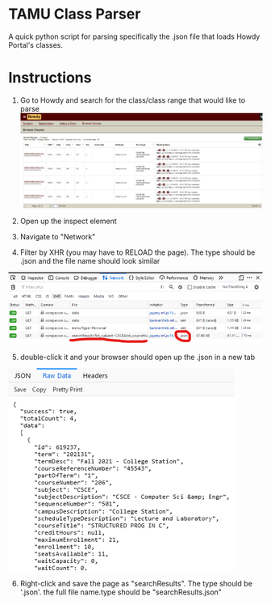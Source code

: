 # TAMU Class Parser
A quick python script for parsing specifically the .json file that loads Howdy Portal's classes.

# Instructions
1. Go to Howdy and search for the class/class range that would like to parse
![Class Search](/images/classes.png)

2. Open up the inspect element

3. Navigate to "Network"

4. Filter by XHR (you may have to RELOAD the page). The type should be .json and the file name should look similar

![Inspect Element](/images/inspect.png)

5. double-click it and your browser should open up the .json in a new tab

![Json file](/images/json.png)

6. Right-click and save the page as "searchResults". The type should be '.json'. the full file name.type should be "searchResults.json"
